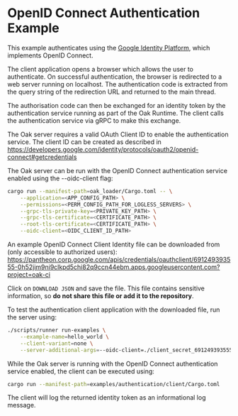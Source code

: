 # OpenID Connect Authentication Example

This example authenticates using the
[Google Identity Platform](https://developers.google.com/identity/), which
implements OpenID Connect.

The client application opens a browser which allows the user to authenticate. On
successful authentication, the browser is redirected to a web server running on
localhost. The authentication code is extracted from the query string of the
redirection URL and returned to the main thread.

The authorisation code can then be exchanged for an identity token by the
authentication service running as part of the Oak Runtime. The client calls the
authentication service via gRPC to make this exchange.

The Oak server requires a valid OAuth Client ID to enable the authentication
service. The client ID can be created as described in
https://developers.google.com/identity/protocols/oauth2/openid-connect#getcredentials

The Oak server can be run with the OpenID Connect authentication service enabled
using the --oidc-client flag:

```bash
cargo run --manifest-path=oak_loader/Cargo.toml -- \
    --application=<APP_CONFIG_PATH> \
    --permissions=<PERM_CONFIG_PATH_FOR_LOGLESS_SERVERS> \
    --grpc-tls-private-key=<PRIVATE_KEY_PATH> \
    --grpc-tls-certificate=<CERTIFICATE_PATH> \
    --root-tls-certificate=<CERTIFICATE_PATH> \
    --oidc-client=<OIDC_CLIENT_ID_PATH>
```

An example OpenID Connect Client Identity file can be downloaded from (only
accessible to authorized users):
https://pantheon.corp.google.com/apis/credentials/oauthclient/691249393555-0h52jim9ni9clkpd5chi82q9ccn44ebm.apps.googleusercontent.com?project=oak-ci

Click on `DOWNLOAD JSON` and save the file. This file contains sensitive
information, so **do not share this file or add it to the repository**.

To test the authentication client application with the downloaded file, run the
server using:

```bash
./scripts/runner run-examples \
    --example-name=hello_world \
    --client-variant=none \
    --server-additional-args=--oidc-client=./client_secret_691249393555-0h52jim9ni9clkpd5chi82q9ccn44ebm.apps.googleusercontent.com.json
```

While the Oak server is running with the OpenID Connect authentication service
enabled, the client can be executed using:

```bash
cargo run --manifest-path=examples/authentication/client/Cargo.toml
```

The client will log the returned identity token as an informational log message.
